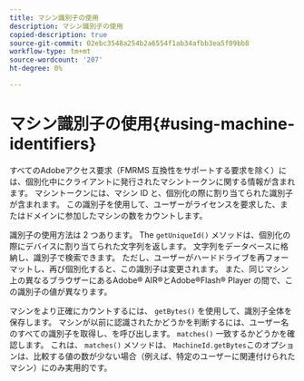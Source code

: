 ```yaml
---
title: マシン識別子の使用
description: マシン識別子の使用
copied-description: true
source-git-commit: 02ebc3548a254b2a6554f1ab34afbb3ea5f09bb8
workflow-type: tm+mt
source-wordcount: '207'
ht-degree: 0%

---
```


# マシン識別子の使用{#using-machine-identifiers}

すべてのAdobeアクセス要求（FMRMS 互換性をサポートする要求を除く）には、個別化中にクライアントに発行されたマシントークンに関する情報が含まれます。 マシントークンには、マシン ID と、個別化の際に割り当てられた識別子が含まれます。 この識別子を使用して、ユーザーがライセンスを要求した、またはドメインに参加したマシンの数をカウントします。

識別子の使用方法は 2 つあります。 The `getUniqueId()` メソッドは、個別化の際にデバイスに割り当てられた文字列を返します。 文字列をデータベースに格納し、識別子で検索できます。 ただし、ユーザーがハードドライブを再フォーマットし、再び個別化すると、この識別子は変更されます。 また、同じマシン上の異なるブラウザーにあるAdobe® AIR®とAdobe®Flash® Player の間で、この識別子の値が異なります。

マシンをより正確にカウントするには、 `getBytes()` を使用して、識別子全体を保存します。 マシンが以前に認識されたかどうかを判断するには、ユーザー名のすべての識別子を取得し、を呼び出します。 `matches()` 一致するかどうかを確認します。 これは、 `matches()` メソッドは、 `MachineId.getBytes`このオプションは、比較する値の数が少ない場合（例えば、特定のユーザーに関連付けられたマシン）にのみ実用的です。
